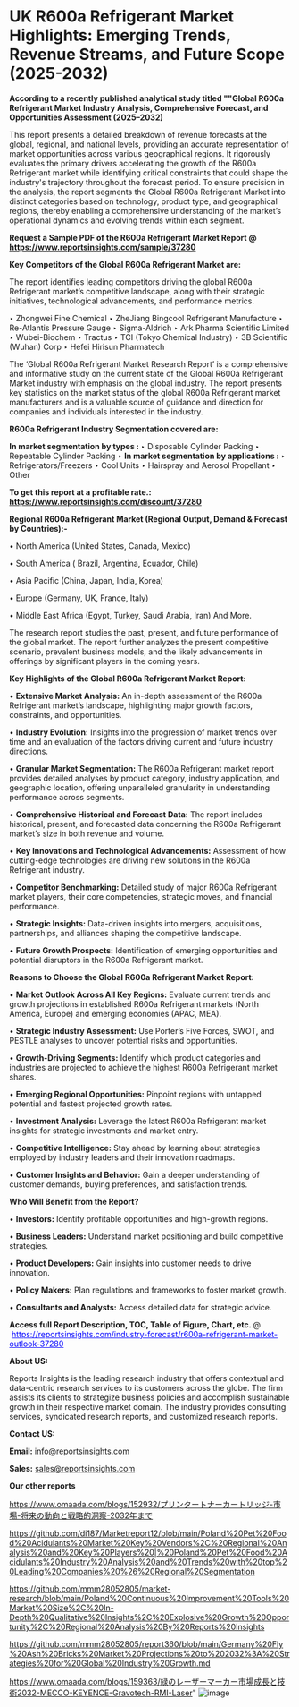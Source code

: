 # UK R600a Refrigerant Market Highlights: Emerging Trends, Revenue Streams, and Future Scope (2025-2032)

<strong>According to a recently published analytical study titled ""Global R600a Refrigerant Market Industry Analysis, Comprehensive Forecast, and Opportunities Assessment (2025–2032)</strong>

This report presents a detailed breakdown of revenue forecasts at the global, regional, and national levels, providing an accurate representation of market opportunities across various geographical regions. It rigorously evaluates the primary drivers accelerating the growth of the R600a Refrigerant market while identifying critical constraints that could shape the industry's trajectory throughout the forecast period. To ensure precision in the analysis, the report segments the Global R600a Refrigerant Market into distinct categories based on technology, product type, and geographical regions, thereby enabling a comprehensive understanding of the market’s operational dynamics and evolving trends within each segment.

<strong>Request a Sample PDF of the R600a Refrigerant Market Report </strong><strong>@<a href=https://www.reportsinsights.com/sample/37280 style=color:#0000ff;> https://www.reportsinsights.com/sample/37280</a></strong></font>

<strong>Key Competitors of the Global R600a Refrigerant Market are:</strong>

The report identifies leading competitors driving the global R600a Refrigerant market’s competitive landscape, along with their strategic initiatives, technological advancements, and performance metrics.

‣ Zhongwei Fine Chemical
‣ ZheJiang Bingcool Refrigerant Manufacture
‣ Re-Atlantis Pressure Gauge
‣ Sigma-Aldrich
‣ Ark Pharma Scientific Limited
‣ Wubei-Biochem
‣ Tractus
‣ TCI (Tokyo Chemical Industry)
‣ 3B Scientific (Wuhan) Corp
‣ Hefei Hirisun Pharmatech

The ‘Global R600a Refrigerant Market Research Report’ is a comprehensive and informative study on the current state of the Global R600a Refrigerant Market industry with emphasis on the global industry. The report presents key statistics on the market status of the global R600a Refrigerant market manufacturers and is a valuable source of guidance and direction for companies and individuals interested in the industry.

<strong>R600a Refrigerant Industry Segmentation covered are:</strong>

<strong>In market segmentation by types : </strong>
‣ Disposable Cylinder Packing
‣ Repeatable Cylinder Packing
‣ 
<strong>In market segmentation by applications : </strong>
‣ Refrigerators/Freezers
‣ Cool Units
‣ Hairspray and Aerosol Propellant
‣ Other

<strong>To get this report at a profitable rate.: <a href=https://www.reportsinsights.com/discount/37280 style=color:#0000ff;>https://www.reportsinsights.com/discount/37280</a></strong></font>

<strong>Regional R600a Refrigerant Market (Regional Output, Demand &amp; Forecast by Countries):-</strong>

• North America (United States, Canada, Mexico)

• South America ( Brazil, Argentina, Ecuador, Chile)

• Asia Pacific (China, Japan, India, Korea)

• Europe (Germany, UK, France, Italy)

• Middle East Africa (Egypt, Turkey, Saudi Arabia, Iran) And More.

The research report studies the past, present, and future performance of the global market. The report further analyzes the present competitive scenario, prevalent business models, and the likely advancements in offerings by significant players in the coming years.

<strong>Key Highlights of the Global R600a Refrigerant Market Report:</strong>

• <strong>Extensive Market Analysis:</strong> An in-depth assessment of the R600a Refrigerant market’s landscape, highlighting major growth factors, constraints, and opportunities.

• <strong>Industry Evolution:</strong> Insights into the progression of market trends over time and an evaluation of the factors driving current and future industry directions.

• <strong>Granular Market Segmentation:</strong> The R600a Refrigerant market report provides detailed analyses by product category, industry application, and geographic location, offering unparalleled granularity in understanding performance across segments.

• <strong>Comprehensive Historical and Forecast Data:</strong> The report includes historical, present, and forecasted data concerning the R600a Refrigerant market’s size in both revenue and volume.

• <strong>Key Innovations and Technological Advancements:</strong> Assessment of how cutting-edge technologies are driving new solutions in the R600a Refrigerant industry.

• <strong>Competitor Benchmarking:</strong> Detailed study of major R600a Refrigerant market players, their core competencies, strategic moves, and financial performance.

• <strong>Strategic Insights:</strong> Data-driven insights into mergers, acquisitions, partnerships, and alliances shaping the competitive landscape.

• <strong>Future Growth Prospects:</strong> Identification of emerging opportunities and potential disruptors in the R600a Refrigerant market.

<strong>Reasons to Choose the Global R600a Refrigerant Market Report:</strong>

• <strong>Market Outlook Across All Key Regions:</strong> Evaluate current trends and growth projections in established R600a Refrigerant markets (North America, Europe) and emerging economies (APAC, MEA).

• <strong>Strategic Industry Assessment:</strong> Use Porter’s Five Forces, SWOT, and PESTLE analyses to uncover potential risks and opportunities.

• <strong>Growth-Driving Segments:</strong> Identify which product categories and industries are projected to achieve the highest R600a Refrigerant market shares.

• <strong>Emerging Regional Opportunities:</strong> Pinpoint regions with untapped potential and fastest projected growth rates.

• <strong>Investment Analysis:</strong> Leverage the latest R600a Refrigerant market insights for strategic investments and market entry.

• <strong>Competitive Intelligence:</strong> Stay ahead by learning about strategies employed by industry leaders and their innovation roadmaps.

• <strong>Customer Insights and Behavior:</strong> Gain a deeper understanding of customer demands, buying preferences, and satisfaction trends.

<strong>Who Will Benefit from the Report?</strong>

• <strong>Investors:</strong> Identify profitable opportunities and high-growth regions.

• <strong>Business Leaders:</strong> Understand market positioning and build competitive strategies.

• <strong>Product Developers:</strong> Gain insights into customer needs to drive innovation.

• <strong>Policy Makers:</strong> Plan regulations and frameworks to foster market growth.

• <strong>Consultants and Analysts:</strong> Access detailed data for strategic advice.
</ul>
<strong>Access full Report Description, TOC, Table of Figure, Chart, etc. </strong>@  <a href=https://reportsinsights.com/industry-forecast/r600a-refrigerant-market-outlook-37280 style=color:#0000ff;>https://reportsinsights.com/industry-forecast/r600a-refrigerant-market-outlook-37280</a></font>

<strong><strong>About US</strong>:</strong>

Reports Insights is the leading research industry that offers contextual and data-centric research services to its customers across the globe. The firm assists its clients to strategize business policies and accomplish sustainable growth in their respective market domain. The industry provides consulting services, syndicated research reports, and customized research reports.

<strong>Contact US:</strong>

<p class=""""><b>Email:</b> <a href=mailto:info@reportsinsights.com>info@reportsinsights.com</a></p>
<p class=""""><b>Sales:</b> <a href=mailto:sales@reportsinsights.com>sales@reportsinsights.com</a></p>

<strong>Our other reports</strong>

<a href=https://www.omaada.com/blogs/152932/プリンタートナーカートリッジ-市場-将来の動向と戦略的洞察-2032年まで>https://www.omaada.com/blogs/152932/プリンタートナーカートリッジ-市場-将来の動向と戦略的洞察-2032年まで</a>

<a href=https://github.com/di187/Marketreport12/blob/main/Poland%20Pet%20Food%20Acidulants%20Market%20Key%20Vendors%2C%20Regional%20Analysis%20and%20Key%20Players%20|%20Poland%20Pet%20Food%20Acidulants%20Industry%20Analysis%20and%20Trends%20with%20top%20Leading%20Companies%20%26%20Regional%20Segmentation>https://github.com/di187/Marketreport12/blob/main/Poland%20Pet%20Food%20Acidulants%20Market%20Key%20Vendors%2C%20Regional%20Analysis%20and%20Key%20Players%20|%20Poland%20Pet%20Food%20Acidulants%20Industry%20Analysis%20and%20Trends%20with%20top%20Leading%20Companies%20%26%20Regional%20Segmentation</a>

<a href=https://github.com/mmm28052805/market-research/blob/main/Poland%20Continuous%20Improvement%20Tools%20Market%20Size%2C%20In-Depth%20Qualitative%20Insights%2C%20Explosive%20Growth%20Opportunity%2C%20Regional%20Analysis%20By%20Reports%20Insights>https://github.com/mmm28052805/market-research/blob/main/Poland%20Continuous%20Improvement%20Tools%20Market%20Size%2C%20In-Depth%20Qualitative%20Insights%2C%20Explosive%20Growth%20Opportunity%2C%20Regional%20Analysis%20By%20Reports%20Insights</a>

<a href=https://github.com/mmm28052805/report360/blob/main/Germany%20Fly%20Ash%20Bricks%20Market%20Projections%20to%202032%3A%20Strategies%20for%20Global%20Industry%20Growth.md>https://github.com/mmm28052805/report360/blob/main/Germany%20Fly%20Ash%20Bricks%20Market%20Projections%20to%202032%3A%20Strategies%20for%20Global%20Industry%20Growth.md</a>

<a href=https://www.omaada.com/blogs/159363/緑のレーザーマーカー市場成長と技術2032-MECCO-KEYENCE-Gravotech-RMI-Laser>https://www.omaada.com/blogs/159363/緑のレーザーマーカー市場成長と技術2032-MECCO-KEYENCE-Gravotech-RMI-Laser</a>"
![image](https://github.com/user-attachments/assets/62fb1e8b-0c06-424f-a39b-175fbd4e1918)
